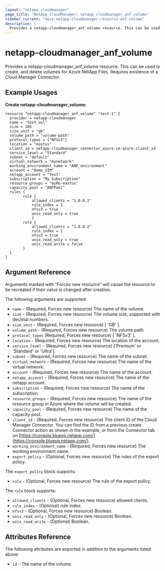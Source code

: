 ```yaml
---
layout: "netapp_cloudmanager"
page_title: "NetApp_CloudManager: netapp_cloudmanager_anf_volume"
sidebar_current: "docs-netapp-cloudmanager-resource-anf-volume"
description: |-
  Provides a netapp-cloudmanager_anf_volume resource. This can be used to create, and delete volumes for Azure NetApp Files.
---
```


# netapp-cloudmanager_anf_volume

Provides a netapp-cloudmanager_anf_volume resource. This can be used to create, and delete volumes for Azure NetApp Files.
Requires existence of a Cloud Manager Connector.

## Example Usages

**Create netapp-cloudmanager_volume:**

```
resource "netapp-cloudmanager_anf_volume" "test-1" {
  provider = netapp-cloudmanager
  name = "test_vol"
  size = 105
  size_unit = "gb"
  volume_path = "volume-path"
  protocol_types = ["NFSv3"]
  location = "eastus"
  client_id = netapp-cloudmanager_connector_azure.cm-azure.client_id
  service_level = "Standard"
  subnet = "default"
  virtual_network = "mynetwork"
  working_environment_name = "ANF_environment"
  account = "Demo_SIM"
  netapp_account = "test"
  subscription = "My Subscription"
  resource_groups = "myRG-eastus"
  capacity_pool = "ANFPool"
  rules { 
        rule {
            allowed_clients = "1.0.0.1"
            rule_index = 1
            nfsv3 = true
            unix_read_only = true
            }
        rule {
            allowed_clients = "1.0.0.2"
            rule_index = 2
            nfsv3 = true
            unix_read_only = true
            unix_read_write = false
        }
  }
}
```

## Argument Reference

Arguments marked with “Forces new resource” will cause the resource to be recreated if their value is changed after creation.

The following arguments are supported:

* `name` - (Required, Forces new resource) The name of the volume.
* `size` - (Required, Forces new resource) The volume size, supported with decimal numbers.
* `size_unit` - (Required, Forces new resource) [ 'GB' ].
* `volume_path` - (Required, Forces new resource) The volume path.
* `protocol_types` (Required, Forces new resource) [ 'NFSv3' ].
* `location` - (Required, Forces new resource) The location of the account.
* `service_level` - (Required, Forces new resource) ['Premium' or 'Standard' or 'Ultra'].
* `subnet` - (Required, Forces new resource) The name of the subnet.
* `virtual_network`  - (Required, Forces new resource) The name of the virtual network.
* `account` - (Required, Forces new resource) The name of the account.
* `netapp_account` - (Required, Forces new resource) The name of the netapp account.
* `subscription`  - (Required, Forces new resource) The name of the subscription.
* `resource_groups` - (Required, Forces new resource) The name of the resource group in Azure where the volume will be created.
* `capacity_pool` - (Required, Forces new resource) The name of the capacity pool.
* `client_id` - (Required, Forces new resource) The client ID of the Cloud Manager Connector. You can find the ID from a previous create Connector action as shown in the example, or from the Connector tab on [https://console.bluexp.netapp.com/](https://console.bluexp.netapp.com/).
* `working_environment_name` - (Required, Forces new resource) The working environment name.
* `export_policy` - (Optional, Forces new resource) The rules of the export policy.

The `export_policy` block supports:

* `rule` - (Optional, Forces new resource) The rule of the export policy.

The `rule` block supports:

* `allowed_clients` - (Optional, Forces new resource) allowed clients.
* `rule_index` - (Optional) rule index.
* `nfsv3` - (Optional, Forces new resource) Boolean.
* `unix_read_only` - (Optional, Forces new resource) Boolean.
* `unix_read_write` - (Optional) Boolean.

## Attributes Reference

The following attributes are exported in addition to the arguments listed above:

* `id` - The name of the volume.

